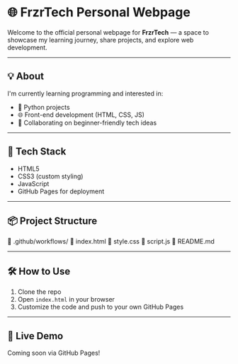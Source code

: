 # 🌐 FrzrTech Personal Webpage

Welcome to the official personal webpage for **FrzrTech** — a space to showcase my learning journey, share projects, and explore web development.

---

## 💡 About

I'm currently learning programming and interested in:
- 🐍 Python projects
- 🌐 Front-end development (HTML, CSS, JS)
- 🤝 Collaborating on beginner-friendly tech ideas

---

## 🚀 Tech Stack

- HTML5
- CSS3 (custom styling)
- JavaScript
- GitHub Pages for deployment

---

## 📦 Project Structure

📁 .github/workflows/
📄 index.html
📄 style.css
📄 script.js
📄 README.md


---

## 🛠️ How to Use

1. Clone the repo
2. Open `index.html` in your browser
3. Customize the code and push to your own GitHub Pages

---

## 🔗 Live Demo

Coming soon via GitHub Pages!
